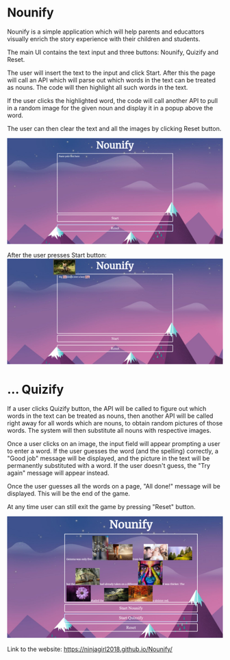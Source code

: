 # Nounify


Nounify is a simple application which will help parents and educattors visually enrich the story experience with their children and students.

The main UI contains the text input and three buttons: Nounify, Quizify and Reset. 

The user will insert the text to the input and click Start. After this the page will call an API which will parse out which words in the text can be treated as nouns. The code will then highlight all such words in the text. 

If the user clicks the highlighted word, the code will call another API to pull in a random image for the given noun and display it in a popup above the word. 

The user can then clear the text and all the images by clicking Reset button.

![screenshot](./Assets/img/Screenshot.PNG)


After the user presses Start button:
![screenshot_2](./Assets/img/Screenshot_working.PNG)

# ... Quizify

If a user clicks Quizify button, the API will be called to figure out which words in the text can be treated as nouns, then another API will be called right away for all words which are nouns, to obtain random pictures of those words. The system will then substitute all nouns with respective images. 

Once a user clicks on an image, the input field will appear prompting a user to enter a word. If the user guesses the word (and the spelling) correctly, a "Good job" message will be displayed, and the picture in the text will be permanently substituted with a word. If the user doesn't guess, the "Try again" message will appear instead. 

Once the user guesses all the words on a page, "All done!" message will be displayed. This will be the end of the game. 

At any time user can still exit the game by pressing "Reset" button. 

![screenshot_quizify](./Assets/img/Screenshot_quizify.PNG)

Link to the website: 
https://ninjagirl2018.github.io/Nounify/
